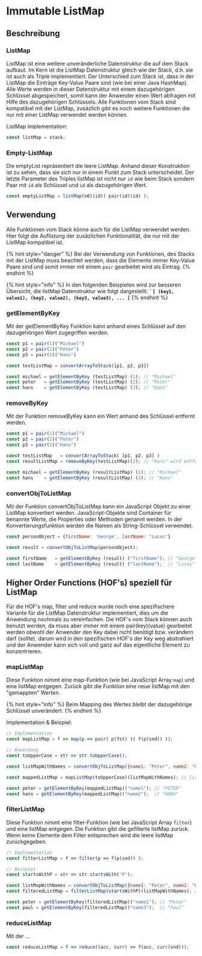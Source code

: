 # Immutable ListMap

## Beschreibung

### ListMap

ListMap ist eine weitere unveränderliche Datenstruktur die auf dem Stack aufbaut. Im Kern ist die ListMap Datenstruktur gleich wie der Stack, d.h. sie ist auch als Triple implementiert. Der Unterschied zum Stack ist, dass in der ListMap die Einträge Key-Value Paare sind \(wie bei einer Java HashMap\). Alle Werte werden in dieser Datenstruktur mit einem dazugehörigen Schlüssel abgespeichert, somit kann der Anwender einen Wert abfragen mit Hilfe des dazugehörigen Schlüssels. Alle Funktionen vom Stack sind kompatibel mit der ListMap, zusäzlich gibt es noch weitere Funktionen die nur mit einer ListMap verwendet werden können.

ListMap Implementation:

```javascript
const listMap = stack;
```

### Empty-ListMap

Die emptyList repräsentiert die leere ListMap. Anhand dieser Konstruktion ist zu sehen, dass sie sich nur in einem Punkt zum Stack unterscheidet. Der letzte Parameter des Triples listMap ist nicht nur `id` wie beim Stack sondern Paar mit `id` als Schlüssel und `id` als dazugehörigen Wert.

```javascript
const emptyListMap = listMap(n0)(id)( pair(id)(id) );
```

## Verwendung

Alle Funktionen vom Stack könne auch für die ListMap verwendet werden. Hier folgt die Auflistung der zusäzlichen Funktionalität, die nur mit der ListMap kompatibel ist.

{% hint style="danger" %}
Bei der Verwendung von Funktionen, des Stacks mit der ListMap muss beachtet werden, dass die Elemente immer Key-Value Paare sind und somit immer mit einem `pair` gearbeitet wird als Eintrag.
{% endhint %}

{% hint style="info" %}
In den folgenden Beispielen wird zur besseren Übersicht, die listMap Datenstruktur wie folgt dargestellt: ``**`[ (key1, value1), (key2, value2), (key3, value3), ... ]`**
{% endhint %}

### getElementByKey

Mit der getElementByKey Funktion kann anhand eines Schlüssel auf den dazugehörigen Wert zugegriffen werden.

```javascript
const p1 = pair(1)("Michael")
const p2 = pair(2)("Peter")
const p3 = pair(3)("Hans")

const testListMap = convertArrayToStack([p1, p2, p3])

const michael = getElementByKey (testListMap) (1); // "Michael"
const peter   = getElementByKey (testListMap) (2); // "Peter"
const hans    = getElementByKey (testListMap) (3); // "Hans"
```

### removeByKey

Mit der Funktion removeByKey kann ein Wert anhand des Schlüssel entfernt werden.

```javascript
const p1 = pair(1)("Michael")
const p2 = pair(2)("Peter")
const p3 = pair(3)("Hans")

const testListMap   = convertArrayToStack( [p1, p2, p3] )
const resultListMap = removeByKey(testListMap)(2); // "Hans" wird entfernt

const michael = getElementByKey (resultListMap) (1); // "Michael"
const hans    = getElementByKey (resultListMap) (3); // "Hans"

```

### convertObjToListMap

Mit der Funktion convertObjToListMap kann ein JavaScript Objekt zu einer ListMap konvertiert werden. JavaScript-Objekte sind Container für benannte Werte, die Properties oder Methoden genannt werden. In der Konvertierungsfunktion werden die Namen als String-Schlüssel verwendet.

```javascript
const personObject = {firstName: 'George', lastName: "Lucas"}

const result = convertObjToListMap(personObject);

const firstName   = getElementByKey (result) ("firstName"); // "George"
const lastName    = getElementByKey (result) ("lastName");  // "Lucas"
```

## Higher Order Functions \(HOF's\) speziell für ListMap

Für die HOF's map, filter und reduce wurde noch eine spezifischere Variante für die ListMap Datenstruktur implementiert, dies um die Anwendung nochmals zu vereinfachen. Die HOF's vom Stack können auch benutzt werden, da muss aber immer mit einem pair\(key\)\(value\) gearbeitet werden obwohl der Anwender den Key dabei nicht benötigt bzw. verändern darf \(sollte\). darum wird in den spezifischen HOF's der Key weg abstrahiert und der Anwender kann sich voll und ganz auf das eigentliche Element zu konzentrieren.

### mapListMap

Diese Funktion nimmt eine map-Funktion \(wie bei JavaScript Array `map`\)  und eine listMap entgegen. Zurück gibt die Funktion eine neue listMap mit den "gemappten" Werten.

{% hint style="info" %}
Beim Mapping des Wertes bleibt der dazugehörige Schlüssel unverändert. 
{% endhint %}

Implementation & Beispiel:

```javascript
// Implementation
const mapListMap = f => map(p => pair( p(fst) )( f(p(snd)) ));

// Anwendung
const toUpperCase = str => str.toUpperCase();

const listMapWithNames = convertObjToListMap({name1: "Peter", name2: "Hans"});

const mappedListMap = mapListMap(toUpperCase)(listMapWithNames); // listMap: [ ("name1", "PETER"), ("name2","HANS") ]

const peter = getElementByKey(mappedListMap)("name1"); // "PETER"
const hans = getElementByKey(mappedListMap)("name2");  // "HANS"
```

### filterListMap

Diese Funktion nimmt eine filter-Funktion \(wie bei JavaScript Array `filter`\) und eine listMap entgegen. Die Funktion gibt die gefilterte listMap zurück. Wenn keine Elemente dem Filter entsprechen wird die leere listMap zurückgegeben.

```javascript
// Implementation
const filterListMap = f => filter(p => f(p(snd)) );

// Beispiel
const startsWithP = str => str.startsWith('P');

const listMapWithNames = convertObjToListMap({name1: "Peter", name2: "Hans", name3: "Paul"});
const filteredListMap = filterListMap(startsWithP)(listMapWithNames); // listMap: [ ("name1", "Peter"), ("name3","Paul") ]

const peter = getElementByKey(filteredListMap)("name1"); // "Peter"
const paul = getElementByKey(filteredListMap)("name3");  // "Paul"
```

### reduceListMap

Mit der ...

```javascript
const reduceListMap = f => reduce((acc, curr) => f(acc, curr(snd)));
```



